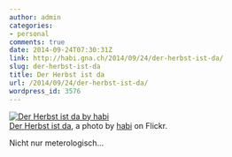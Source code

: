 ```yaml
---
author: admin
categories:
- personal
comments: true
date: 2014-09-24T07:30:31Z
link: http://habi.gna.ch/2014/09/24/der-herbst-ist-da/
slug: der-herbst-ist-da
title: Der Herbst ist da
url: /2014/09/24/der-herbst-ist-da/
wordpress_id: 3576
---
```


[![Der Herbst ist da by habi](http://farm4.staticflickr.com/3915/15316186556_7488c2fdb4.jpg)](http://www.flickr.com/photos/habi/15316186556/)  
[Der Herbst ist da](http://www.flickr.com/photos/habi/15316186556/), a photo by [habi](http://www.flickr.com/photos/habi/) on Flickr.



Nicht nur meterologisch...
